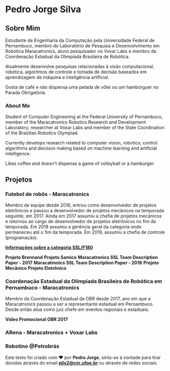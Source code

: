 # Pedro Jorge Silva 


## Sobre Mim

Estudante de Engenharia da Computação pela Universidade Federal de Pernambuco, membro do Laboratório de Pesquisa e Desenvolvimento em Robótica Maracatronics, aluno pesquisador no Voxar Labs e membro da Coordenação Estadual da Olimpíada Brasileira de Robótica.

Atualmente desenvolve pesquisas relacionadas à visão computacional, robótica, algoritmos de controle e tomada de decisão baseados em aprendizagem de máquina e inteligência artificial.

Gosta de café e não dispensa uma pelada de vôlei ou um hambúrguer no Parada Obrigatória.

### About Me

Student of Computer Engineering at the Federal University of Pernambuco, member of the Maracatronics Robotics Research and Development Laboratory, researcher at Voxar Labs and member of the State Coordination of the Brazilian Robotics Olympiad.

Currently develops research related to computer vision, robotics, control algorithms and decision making based on machine learning and artificial intelligence.

Likes coffee and doesn't dispense a game of volleyball or a hamburger.


## Projetos

### Futebol de robôs - Maracatronics

Membro da equipe desde 2016, entrou como desenvolvedor de projetos eletrônicos e passou a desenvolvedor de projetos mecânicos na temporada seguinte, em 2017. Ainda em 2017 assumiu a chefia de projetos mecânicos e retornou ao cargo de desenvolvedor de projetos eletrônicos no fim da temporada. Em 2018 assumiu a gerência geral da categoria onde permaneceu até o fim da temporada. Em 2019, assumiu a chefia de controle (programação). 

[**Informações sobre a categoria SSL/F180**](https://github.com/RoboCup-SSL)

**Projeto Brennand**
**Projeto Samico**
**Maracatronics SSL Team Description Paper - 2017**
**Maracatronics SSL Team Description Paper - 2018**
**Projeto Mecânico**
**Projeto Eletrônico**


### Coordenação Estadual da Olimpíada Brasileira de Robótica em Pernambuco - Maracatronics 
Membro da Coordenação Estadual da OBR desde  2017, ano em que a Maracatronics passou a ser a representante estadual em Pernambuco. Desde então atua como juiz chefe em eventos regionais e estaduais.

**Vídeo Promocional OBR 2017**


### ARena - Maracatronics + Voxar Labs


### Robotino @Petrobrás


Este texto foi criado com ❤️ por **Pedro Jorge**, sinta-se à vontade para tirar dúvidas através do email **pjls2@cin.ufpe.br** ou através de redes sociais.
